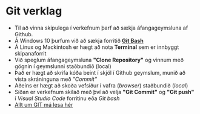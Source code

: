 # Git verklag

  * Til að vinna skipulega í verkefnum þarf að sækja áfangageymsluna af Github. 
  * Á Windows 10 þurfum við að sækja forritið [**Git Bash**](https://git-scm.com/)
  * Á Linux og Mackintosh er hægt að nota **Terminal** sem er innbyggt skipanaforrit
  * Við speglum áfangageymsluna **"Clone Repository"** og vinnum með gögnin í geymslunni staðbundið (local)
  * Það er hægt að skrifa kóða beint í skjöl í Github geymslum, munið að vista skráninguna með _"Commit"_ 
  * Aðeins er hægt að skoða vefsíður í vafra (_browser_) staðbundið (_local_)  
  * Síðan er verkefnum skilað með því að velja **"Git Commit"** og **"Git push"**  í _Visual Studio Code_ forritinu eða _Git bash_
  * [Allt um GIT má lesa hér](https://vefhonnun.github.io/verkstjorn/index.html)
